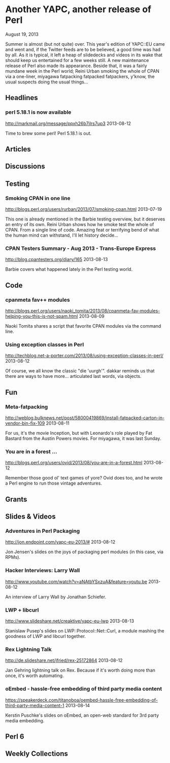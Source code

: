 # Another YAPC, another release of Perl
August 19, 2013

Summer is almost (but not quite) over. This year's edition of YAPC::EU came and went and,
if the Twitter feeds are to be believed, a good time was had by all.
As it is typical, it left a heap of slidedecks and videos in its wake that
should keep us entertained for a few weeks still. A new maintenance release of Perl also made 
its appearance. Beside that, it was a fairly mundane week in the Perl world;
Reini Urban smoking the whole of CPAN via a one-liner, miyagawa fatpacking
fatpacked fatpackers, y'know, the usual suspects doing the usual things... 

## Headlines

### perl 5.18.1 is now available
http://markmail.org/message/ppxh26b7jlrs7up3
2013-08-12

Time to brew some perl! Perl 5.18.1 is out.


## Articles

## Discussions

## Testing

### Smoking CPAN in one line
http://blogs.perl.org/users/rurban/2013/07/smoking-cpan.html
2013-07-19

This one is already mentioned in the Barbie testing overview, but it deserves an entry of its own. Reini Urban shows how he smoke test the whole of CPAN. From a single line of code. Amazing feat or terrifying bend of what the human mind can withstand, I'll let history decide...



### CPAN Testers Summary - Aug 2013 - Trans-Europe Express
http://blog.cpantesters.org/diary/165
2013-08-13

Barbie covers what happened lately in the Perl testing world.


## Code

### cpanmeta fav++ modules
http://blogs.perl.org/users/naoki_tomita/2013/08/cpanmeta-fav-modules-helping-you-this-is-not-spam.html
2013-08-09

Naoki Tomita shares a script that favorite CPAN modules via the command line.



### Using exception classes in Perl
http://techblog.net-a-porter.com/2013/08/using-exception-classes-in-perl/
2013-08-12

Of course, we all know the classic "die 'uurgh'". dakkar reminds us that there are ways to have more... articulated last words, via objects.

## Fun

### Meta-fatpacking
http://weblog.bulknews.net/post/58000419869/install-fatpacked-carton-in-vendor-bin-fix-109
2013-08-11

For us, it's the movie Inception, but with Leonardo's role played by Fat Bastard from the Austin Powers movies. For miyagawa, it was last Sunday.


###  You are in a forest ...
http://blogs.perl.org/users/ovid/2013/08/you-are-in-a-forest.html
2013-08-12

Remember those good ol' text games of yore? Ovid does too, and he wrote a Perl engine to run those vintage adventures.

## Grants

## Slides & Videos

### Adventures in Perl Packaging
http://jon.endpoint.com/yapc-eu-2013/#
2013-08-12

Jon Jensen's slides on the joys of packaging perl modules (in this case, via RPMs).


###  Hacker Interviews: Larry Wall 
http://www.youtube.com/watch?v=aNAtbYSxzuA&feature=youtu.be
2013-08-12

An interview of Larry Wall by Jonathan Schiefer.

### LWP + libcurl
http://www.slideshare.net/creaktive/yapc-eu-lwp
2013-08-13

Stanislaw Pusep's slides on LWP::Protocol::Net::Curl, a module mashing the goodness of LWP and libcurl together.

### Rex  Lightning Talk
http://de.slideshare.net/jfried/rex-25172864
2013-08-12

Jan Gehring lightning talk on Rex. Because if it's worth doing more than once, it's worth automating.

### oEmbed - hassle-free embedding of third party media content
https://speakerdeck.com/titanoboa/oembed-hassle-free-embedding-of-third-party-media-content-1
2013-08-14

Kerstin Puschke's slides on oEmbed, an open-web standard for 3rd party media embedding.

## Perl 6

## Weekly Collections




